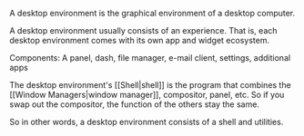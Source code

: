 A desktop environment is the graphical environment of a desktop computer.

A desktop environment usually consists of an experience. That is, each desktop environment comes with its own app and widget ecosystem.

Components: A panel, dash, file manager, e-mail client, settings, additional apps

The desktop environment's [[Shell|shell]] is the program that combines the [[Window Managers|window manager]], compositor, panel, etc.
So if you swap out the compositor, the function of the others stay the same.

So in other words, a desktop environment consists of a shell and utilities.